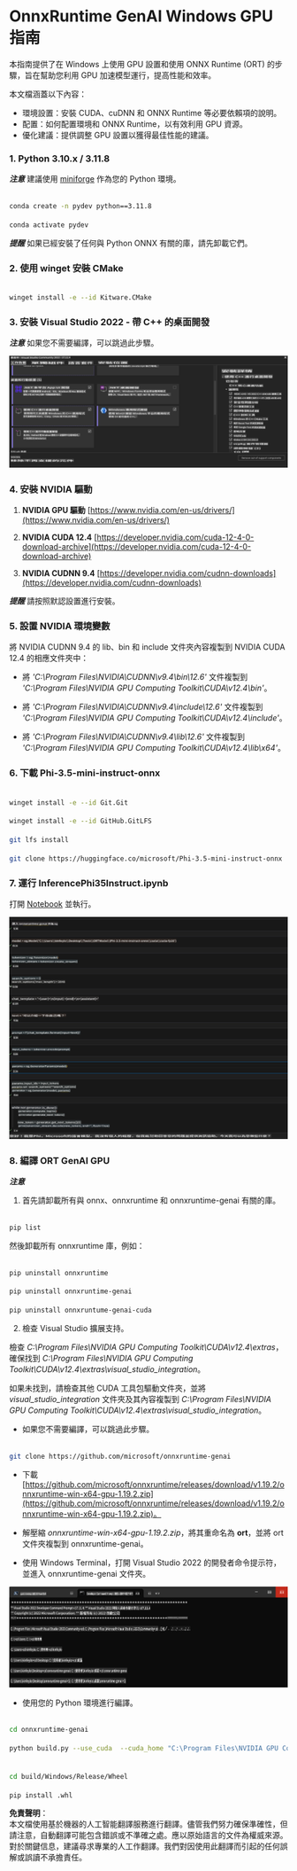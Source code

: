 # **OnnxRuntime GenAI Windows GPU 指南**

本指南提供了在 Windows 上使用 GPU 設置和使用 ONNX Runtime (ORT) 的步驟，旨在幫助您利用 GPU 加速模型運行，提高性能和效率。

本文檔涵蓋以下內容：

- 環境設置：安裝 CUDA、cuDNN 和 ONNX Runtime 等必要依賴項的說明。
- 配置：如何配置環境和 ONNX Runtime，以有效利用 GPU 資源。
- 優化建議：提供調整 GPU 設置以獲得最佳性能的建議。

### **1. Python 3.10.x / 3.11.8**

   ***注意*** 建議使用 [miniforge](https://github.com/conda-forge/miniforge/releases/latest/download/Miniforge3-Windows-x86_64.exe) 作為您的 Python 環境。

   ```bash

   conda create -n pydev python==3.11.8

   conda activate pydev

   ```

   ***提醒*** 如果已經安裝了任何與 Python ONNX 有關的庫，請先卸載它們。

### **2. 使用 winget 安裝 CMake**

   ```bash

   winget install -e --id Kitware.CMake

   ```

### **3. 安裝 Visual Studio 2022 - 帶 C++ 的桌面開發**

   ***注意*** 如果您不需要編譯，可以跳過此步驟。

![CPP](../../../../../../translated_images/01.8964c1fa47e00dc36af710b967e72dd2f8a2be498e49c8d4c65c11ba105dedf8.tw.png)

### **4. 安裝 NVIDIA 驅動**

1. **NVIDIA GPU 驅動**  [https://www.nvidia.com/en-us/drivers/](https://www.nvidia.com/en-us/drivers/)

2. **NVIDIA CUDA 12.4** [https://developer.nvidia.com/cuda-12-4-0-download-archive](https://developer.nvidia.com/cuda-12-4-0-download-archive)

3. **NVIDIA CUDNN 9.4**  [https://developer.nvidia.com/cudnn-downloads](https://developer.nvidia.com/cudnn-downloads)

***提醒*** 請按照默認設置進行安裝。

### **5. 設置 NVIDIA 環境變數**

將 NVIDIA CUDNN 9.4 的 lib、bin 和 include 文件夾內容複製到 NVIDIA CUDA 12.4 的相應文件夾中：

- 將 *'C:\Program Files\NVIDIA\CUDNN\v9.4\bin\12.6'* 文件複製到 *'C:\Program Files\NVIDIA GPU Computing Toolkit\CUDA\v12.4\bin'*。

- 將 *'C:\Program Files\NVIDIA\CUDNN\v9.4\include\12.6'* 文件複製到 *'C:\Program Files\NVIDIA GPU Computing Toolkit\CUDA\v12.4\include'*。

- 將 *'C:\Program Files\NVIDIA\CUDNN\v9.4\lib\12.6'* 文件複製到 *'C:\Program Files\NVIDIA GPU Computing Toolkit\CUDA\v12.4\lib\x64'*。

### **6. 下載 Phi-3.5-mini-instruct-onnx**

   ```bash

   winget install -e --id Git.Git

   winget install -e --id GitHub.GitLFS

   git lfs install

   git clone https://huggingface.co/microsoft/Phi-3.5-mini-instruct-onnx

   ```

### **7. 運行 InferencePhi35Instruct.ipynb**

   打開 [Notebook](../../../../../../code/09.UpdateSamples/Aug/ortgpu-phi35-instruct.ipynb) 並執行。

![RESULT](../../../../../../translated_images/02.be96d16e7b1007f1f3941f65561553e62ccbd49c962f3d4a9154b8326c033ec1.tw.png)

### **8. 編譯 ORT GenAI GPU**

   ***注意*** 
   
   1. 首先請卸載所有與 onnx、onnxruntime 和 onnxruntime-genai 有關的庫。

   ```bash

   pip list 
   
   ```

   然後卸載所有 onnxruntime 庫，例如：

   ```bash

   pip uninstall onnxruntime

   pip uninstall onnxruntime-genai

   pip uninstall onnxruntume-genai-cuda
   
   ```

   2. 檢查 Visual Studio 擴展支持。

   檢查 *C:\Program Files\NVIDIA GPU Computing Toolkit\CUDA\v12.4\extras*，確保找到 *C:\Program Files\NVIDIA GPU Computing Toolkit\CUDA\v12.4\extras\visual_studio_integration*。

   如果未找到，請檢查其他 CUDA 工具包驅動文件夾，並將 *visual_studio_integration* 文件夾及其內容複製到 *C:\Program Files\NVIDIA GPU Computing Toolkit\CUDA\v12.4\extras\visual_studio_integration*。

   - 如果您不需要編譯，可以跳過此步驟。

   ```bash

   git clone https://github.com/microsoft/onnxruntime-genai

   ```

   - 下載 [https://github.com/microsoft/onnxruntime/releases/download/v1.19.2/onnxruntime-win-x64-gpu-1.19.2.zip](https://github.com/microsoft/onnxruntime/releases/download/v1.19.2/onnxruntime-win-x64-gpu-1.19.2.zip)。

   - 解壓縮 *onnxruntime-win-x64-gpu-1.19.2.zip*，將其重命名為 **ort**，並將 ort 文件夾複製到 onnxruntime-genai。

   - 使用 Windows Terminal，打開 Visual Studio 2022 的開發者命令提示符，並進入 onnxruntime-genai 文件夾。

![RESULT](../../../../../../translated_images/03.53bb08e3bde53edd1735c5546fb32b9b0bdba93d8241c5e6e3196d8bc01adbd7.tw.png)

   - 使用您的 Python 環境進行編譯。

   ```bash

   cd onnxruntime-genai

   python build.py --use_cuda  --cuda_home "C:\Program Files\NVIDIA GPU Computing Toolkit\CUDA\v12.4" --config Release
 

   cd build/Windows/Release/Wheel

   pip install .whl

   ```

**免責聲明**：  
本文檔使用基於機器的人工智能翻譯服務進行翻譯。儘管我們努力確保準確性，但請注意，自動翻譯可能包含錯誤或不準確之處。應以原始語言的文件為權威來源。對於關鍵信息，建議尋求專業的人工作翻譯。我們對因使用此翻譯而引起的任何誤解或誤讀不承擔責任。